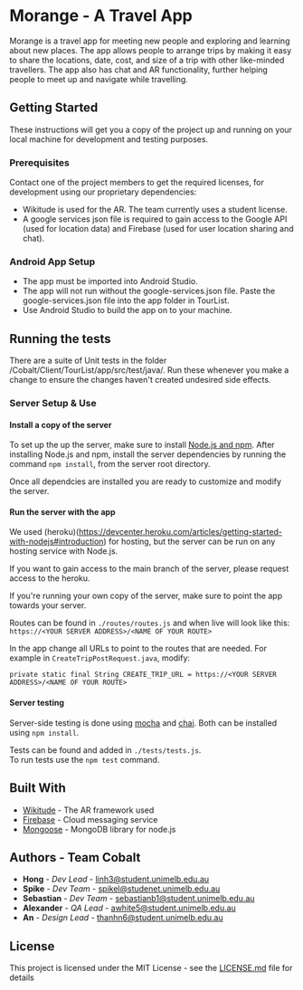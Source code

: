 # Morange - A Travel App
Morange is a travel app for meeting new people and exploring and learning about new places. The app allows people to arrange trips by making it easy to share the locations, date, cost, and size of a trip with other like-minded travellers. The app also has chat and AR functionality, further helping people to meet up and navigate while travelling.

## Getting Started

These instructions will get you a copy of the project up and running on your local machine for development and testing purposes.

### Prerequisites

Contact one of the project members to get the required licenses, for development using our proprietary dependencies:

- Wikitude is used for the AR. The team currently uses a student license.
- A google services json file is required to gain access to the Google API (used for location data) and Firebase (used for user location sharing and chat).

### Android App Setup

- The app must be imported into Android Studio.
- The app will not run without the google-services.json file. Paste the google-services.json file into the app folder in TourList.
- Use Android Studio to build the app on to your machine.

## Running the tests

There are a suite of Unit tests in the folder /Cobalt/Client/TourList/app/src/test/java/.
Run these whenever you make a change to ensure the changes haven't created undesired side effects.

### Server Setup & Use

#### Install a copy of the server

To set up the up the server, make sure to install [Node.js and npm](https://nodejs.org/en/).
After installing Node.js and npm, install the server dependencies by running the command `npm install`, from the server root directory.

Once all dependcies are installed you are ready to customize and modify the server.

#### Run the server with the app

We used (heroku)(https://devcenter.heroku.com/articles/getting-started-with-nodejs#introduction) for hosting, but the server can be run on any hosting service with Node.js.

If you want to gain access to the main branch of the server, please request access to the heroku.

If you're running your own copy of the server, make sure to point the app towards your server.

Routes can be found in `./routes/routes.js` and when live will look like this:
`https://<YOUR SERVER ADDRESS>/<NAME OF YOUR ROUTE>`

In the app change all URLs to point to the routes that are needed.
For example in `CreateTripPostRequest.java`, modify:

`private static final String CREATE_TRIP_URL = https://<YOUR SERVER ADDRESS>/<NAME OF YOUR ROUTE>`

#### Server testing

Server-side testing is done using [mocha](https://mochajs.org/) and [chai](http://chaijs.com/).
Both can be installed using `npm install`. 

Tests can be found and added in `./tests/tests.js`.  
To run tests use the `npm test` command.

## Built With

* [Wikitude](http://www.wikitude.com/) - The AR framework used
* [Firebase](https://firebase.google.com/) - Cloud messaging service
* [Mongoose](https://www.mongoosejs.com) - MongoDB library for node.js

## Authors - Team Cobalt

* **Hong** - *Dev Lead* - [linh3@student.unimelb.edu.au](linh3@student.unimelb.edu.au)
* **Spike** - *Dev Team* - [spikel@studenet.unimelb.edu.au](spikel@student.unimelb.edu.au)
* **Sebastian** - *Dev Team* - [sebastianb1@student.unimelb.edu.au](sebastianb1@student.unimelb.edu.au)
* **Alexander** - *QA Lead* - [awhite5@student.unimelb.edu.au](awhite5@student.unimelb.edu.au)
* **An** - *Design Lead* - [thanhn6@student.unimelb.edu.au](thanhn6@student.unimelb.edu.au) 

## License

This project is licensed under the MIT License - see the [LICENSE.md](LICENSE.md) file for details


